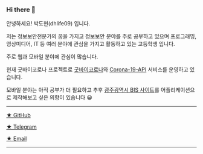 ### Hi there 👋

안녕하세요! 박도현(dhlife09) 입니다.

저는 정보보안전문가의 꿈을 가지고 정보보안 분야를 주로 공부하고 있으며 프로그래밍, 영상미디어, IT 등 여러 분야에 관심을 가지고 활동하고 있는 고등학생 입니다.

주로 웹과 모바일 분야에 관심이 많습니다.

현재 굿바이코로나 프로젝트로 [굿바이코로나](https://corona-19.kr)와 [Corona-19-API](https://api.corona-19.kr) 서비스를 운영하고 있습니다.

모바일 분야는 아직 공부가 더 필요하고 추후 [광주광역시 BIS 사이트](https://maskmask.net/app/gwtb)를 어플리케이션으로 제작해보고 싶은 의향이 있습니다 😀

---

[★ GitHub](https://github.com/dhlife09) 

[★ Telegram](https://t.me/dhlife09)

[★ Email](mailto:dhlife09@gmail.com)

---

<!--
**dhlife09/dhlife09** is a ✨ _special_ ✨ repository because its `README.md` (this file) appears on your GitHub profile.

Here are some ideas to get you started:

- 🔭 I’m currently working on ...
- 🌱 I’m currently learning ...
- 👯 I’m looking to collaborate on ...
- 🤔 I’m looking for help with ...
- 💬 Ask me about ...
- 📫 How to reach me: ...
- 😄 Pronouns: ...
- ⚡ Fun fact: ...
-->
